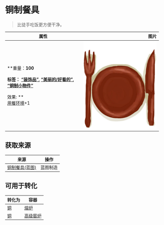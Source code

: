 # 铜制餐具  
> 比徒手吃饭更方便干净。  
  
  属性  |   图片   
 ----  |  ----:   
 **重量：**100<br><br>**标签：**	[“装饰品”](tag_Decoration.md), [“美丽的/好看的”](tag_Pretty.md), [“铜制小物件”](tag_CopperSmall.md)<br><br>** 效果: **<br>[用餐环境](Foodplace.md)+1  |  ![](Sprite/EatingUtensilsCopper.png)   
  
## 获取来源  
来源  |  操作  
----  |  ----  
[铜制餐具(蓝图)](Bp_EatingUtensilsCopper.md)  |  蓝图制造  
## 可用于转化  
转化为  |  容器  
----  |  ----  
[铜](Copper.md)  |  [熔炉](Forge.md)  
[铜](Copper.md)  |  [高级窑炉](KilnAdvanced.md)  
